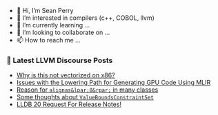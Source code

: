 - 👋 Hi, I’m Sean Perry
- 👀 I’m interested in compilers (c++, COBOL, llvm)
- 🌱 I’m currently learning ...
- 💞️ I’m looking to collaborate on ...
- 📫 How to reach me ...

<!---
s66perry/s66perry is a ✨ special ✨ repository because its `README.md` (this file) appears on your GitHub profile.
You can click the Preview link to take a look at your changes.
--->
### 📕 Latest LLVM Discourse Posts

<!-- DISCOURSE-LLVM:START -->
- [Why is this not vectorized on x86?](https://discourse.llvm.org/t/why-is-this-not-vectorized-on-x86/84052#post_2)
- [Issues with the Lowering Path for Generating GPU Code Using MLIR](https://discourse.llvm.org/t/issues-with-the-lowering-path-for-generating-gpu-code-using-mlir/84060#post_1)
- [Reason for `alignas&lpar;8&rpar;` in many classes](https://discourse.llvm.org/t/reason-for-alignas-8-in-many-classes/84035#post_5)
- [Some thoughts about `ValueBoundsConstraintSet`](https://discourse.llvm.org/t/some-thoughts-about-valueboundsconstraintset/84055#post_2)
- [LLDB 20 Request For Release Notes!](https://discourse.llvm.org/t/lldb-20-request-for-release-notes/84034#post_9)
<!-- DISCOURSE-LLVM:END -->
